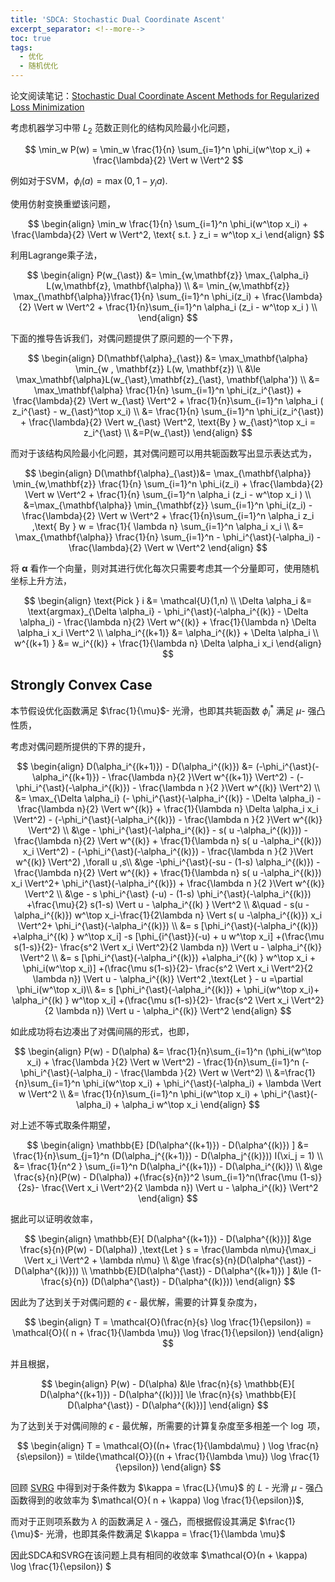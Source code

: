 ```yaml
---
title: 'SDCA: Stochastic Dual Coordinate Ascent'
excerpt_separator: <!--more-->
toc: true
tags:
  - 优化
  - 随机优化
---
```






论文阅读笔记：[Stochastic Dual Coordinate Ascent Methods for Regularized Loss Minimization](https://www.jmlr.org/papers/volume14/shalev-shwartz13a/shalev-shwartz13a.pdf)



<!--more-->



考虑机器学习中带 $L_2$ 范数正则化的结构风险最小化问题，


$$
\min_w P(w) = \min_w \frac{1}{n} \sum_{i=1}^n \phi_i(w^\top x_i) + \frac{\lambda}{2} \Vert w \Vert^2
$$


例如对于SVM，$\phi_i(a) = \max(0,1- y_i a)$. 



使用仿射变换重塑该问题，


$$
\begin{align}
\min_w \frac{1}{n} \sum_{i=1}^n \phi_i(w^\top x_i) + \frac{\lambda}{2} \Vert w \Vert^2, \text{ s.t. } z_i = w^\top x_i
\end{align}
$$


利用Lagrange乘子法，


$$
\begin{align}
P(w_{\ast}) &= \min_{w,\mathbf{z}} \max_{\alpha_i} L(w,\mathbf{z}, \mathbf{\alpha}) \\
&= \min_{w,\mathbf{z}} \max_{\mathbf{\alpha}}\frac{1}{n} \sum_{i=1}^n \phi_i(z_i) + \frac{\lambda}{2} \Vert w \Vert^2 + \frac{1}{n}\sum_{i=1}^n \alpha_i (z_i - w^\top x_i ) \\
\end{align}
$$




下面的推导告诉我们，对偶问题提供了原问题的一个下界，


$$
\begin{align}
D(\mathbf{\alpha}_{\ast}) &=  \max_\mathbf{\alpha} \min_{w , \mathbf{z}} L(w, \mathbf{z}) \\
&\le \max_\mathbf{\alpha}L(w_{\ast},\mathbf{z}_{\ast}, \mathbf{\alpha'}) \\
&= \max_\mathbf{\alpha} \frac{1}{n} \sum_{i=1}^n \phi_i(z_i^{\ast}) + \frac{\lambda}{2} \Vert w_{\ast} \Vert^2 + \frac{1}{n}\sum_{i=1}^n \alpha_i (  z_i^{\ast} - w_{\ast}^\top x_i) \\ 
&= \frac{1}{n} \sum_{i=1}^n \phi_i(z_i^{\ast}) + \frac{\lambda}{2} \Vert w_{\ast} \Vert^2, \text{By } w_{\ast}^\top x_i = z_i^{\ast} \\
&=P(w_{\ast})
\end{align}
$$


而对于该结构风险最小化问题，其对偶问题可以用共轭函数写出显示表达式为，


$$
\begin{align}
D(\mathbf{\alpha}_{\ast})&= \max_{\mathbf{\alpha}} \min_{w,\mathbf{z}} \frac{1}{n} \sum_{i=1}^n \phi_i(z_i) + \frac{\lambda}{2} \Vert w \Vert^2 + \frac{1}{n} \sum_{i=1}^n \alpha_i (z_i - w^\top x_i ) \\
&=\max_{\mathbf{\alpha}} \min_{\mathbf{z}} \sum_{i=1}^n \phi_i(z_i) - \frac{\lambda}{2} \Vert w \Vert^2 + \frac{1}{n}\sum_{i=1}^n \alpha_i z_i  ,\text{ By } w = \frac{1}{ \lambda n} \sum_{i=1}^n  \alpha_i x_i \\
&= \max_{\mathbf{\alpha}} \frac{1}{n} \sum_{i=1}^n - \phi_i^{\ast}(-\alpha_i) - \frac{\lambda}{2} \Vert w \Vert^2
\end{align}
$$


将 $\mathbf{\alpha}$ 看作一个向量，则对其进行优化每次只需要考虑其一个分量即可，使用随机坐标上升方法，


$$
\begin{align}
\text{Pick } i &= \mathcal{U}(1,n) \\
\Delta \alpha_i &= \text{argmax}_{\Delta \alpha_i} - \phi_i^{\ast}(-\alpha_i^{(k)} - \Delta \alpha_i) - \frac{\lambda n}{2} \Vert w^{(k)} + \frac{1}{\lambda n} \Delta \alpha_i x_i \Vert^2 \\
\alpha_i^{(k+1)} &= \alpha_i^{(k)} + \Delta \alpha_i \\
w^{(k+1) } &= w_i^{(k)} + \frac{1}{\lambda n} \Delta \alpha_i x_i 
\end{align}
$$


## Strongly Convex Case



本节假设优化函数满足 $\frac{1}{\mu}$- 光滑，也即其共轭函数 $\phi_i^\ast$ 满足 $\mu$- 强凸性质，



考虑对偶问题所提供的下界的提升，


$$
\begin{align}
D(\alpha_i^{(k+1)}) - D(\alpha_i^{(k)}) &= (-\phi_i^{\ast}(-\alpha_i^{(k+1)}) - \frac{\lambda n}{2 }\Vert w^{(k+1)} \Vert^2) - (-\phi_i^{\ast}(-\alpha_i^{(k)}) - \frac{\lambda n }{2 }\Vert w^{(k)} \Vert^2) \\
&= \max_{\Delta \alpha_i}  (- \phi_i^{\ast}(-\alpha_i^{(k)} - \Delta \alpha_i) - \frac{\lambda n}{2} \Vert w^{(k)} + \frac{1}{\lambda n} \Delta \alpha_i x_i \Vert^2) - (-\phi_i^{\ast}(-\alpha_i^{(k)}) - \frac{\lambda n }{2 }\Vert w^{(k)} \Vert^2) \\ 
&\ge - \phi_i^{\ast}(-\alpha_i^{(k)} - s( u -\alpha_i^{(k)})) - \frac{\lambda n}{2} \Vert w^{(k)} + \frac{1}{\lambda n} s( u -\alpha_i^{(k)}) x_i \Vert^2) - (-\phi_i^{\ast}(-\alpha_i^{(k)}) - \frac{\lambda n }{2 }\Vert w^{(k)} \Vert^2) ,\forall u ,s\\
&\ge -\phi_i^{\ast}(-su - (1-s) \alpha_i^{(k)}) - \frac{\lambda n}{2} \Vert w^{(k)} + \frac{1}{\lambda n} s( u -\alpha_i^{(k)}) x_i \Vert^2+ \phi_i^{\ast}(-\alpha_i^{(k)}) + \frac{\lambda n }{2 }\Vert w^{(k)} \Vert^2 \\
&\ge - s \phi_i^{\ast} (-u) - (1-s) \phi_i^{\ast}(-\alpha_i^{(k)}) +\frac{\mu}{2} s(1-s) \Vert u - \alpha_i^{(k) } \Vert^2  \\
&\quad -  s(u - \alpha_i^{(k)})  w^\top x_i-\frac{1}{2\lambda n} \Vert s( u -\alpha_i^{(k)}) x_i \Vert^2+ \phi_i^{\ast}(-\alpha_i^{(k)}) \\
&= s [\phi_i^{\ast}(-\alpha_i^{(k)}) +\alpha_i^{(k) } w^\top x_i]  -s [\phi_{i^{\ast}}(-u) + u w^\top x_i] +(\frac{\mu  s(1-s)}{2}- \frac{s^2 \Vert x_i \Vert^2}{2 \lambda n}) \Vert u - \alpha_i^{(k)} \Vert^2  \\
&= s [\phi_i^{\ast}(-\alpha_i^{(k)}) +\alpha_i^{(k) } w^\top x_i + \phi_i(w^\top x_i)]   +(\frac{\mu  s(1-s)}{2}- \frac{s^2 \Vert x_i \Vert^2}{2 \lambda n}) \Vert u - \alpha_i^{(k)} \Vert^2  ,\text{Let } - u =\partial \phi_i(w^\top x_i)\\
&= s [\phi_i^{\ast}(-\alpha_i^{(k)}) + \phi_i(w^\top x_i)+ \alpha_i^{(k) } w^\top x_i]   +(\frac{\mu  s(1-s)}{2}- \frac{s^2 \Vert x_i \Vert^2}{2 \lambda n}) \Vert u - \alpha_i^{(k)} \Vert^2 
\end{align}
$$



如此成功将右边凑出了对偶间隔的形式，也即，



$$
\begin{align}
P(w) - D(\alpha) &= \frac{1}{n}\sum_{i=1}^n (\phi_i(w^\top x_i) + \frac{\lambda }{2} \Vert w \Vert^2) - \frac{1}{n}\sum_{i=1}^n (-\phi_i^{\ast}(-\alpha_i) - \frac{\lambda }{2} \Vert w \Vert^2)  \\
&=\frac{1}{n}\sum_{i=1}^n \phi_i(w^\top x_i) + \phi_i^{\ast}(-\alpha_i) + \lambda  \Vert w \Vert^2 \\
&= \frac{1}{n}\sum_{i=1}^n \phi_i(w^\top x_i) + \phi_i^{\ast}(-\alpha_i) + \alpha_i w^\top x_i  
\end{align}
$$



对上述不等式取条件期望，


$$
\begin{align}
\mathbb{E} [D(\alpha^{(k+1)}) - D(\alpha^{(k)}) ] &= \frac{1}{n}\sum_{j=1}^n  (D(\alpha_j^{(k+1)}) - D(\alpha_j^{(k)})) I(\xi_j = 1) \\
&= \frac{1}{n^2 } \sum_{i=1}^n D(\alpha_i^{(k+1)}) - D(\alpha_i^{(k)}) \\
&\ge \frac{s}{n}(P(w) - D(\alpha)) +(\frac{s}{n})^2 \sum_{i=1}^n(\frac{\mu  (1-s)}{2s}- \frac{\Vert x_i \Vert^2}{2 \lambda n}) \Vert u - \alpha_i^{(k)} \Vert^2 
\end{align}
$$


据此可以证明收敛率，


$$
\begin{align}
\mathbb{E}[ D(\alpha^{(k+1)}) - D(\alpha^{(k)})] &\ge \frac{s}{n}(P(w) - D(\alpha)) ,\text{Let } s = \frac{\lambda n\mu}{\max_i \Vert x_i \Vert^2 + \lambda n\mu} \\
&\ge \frac{s}{n}(D(\alpha^{\ast}) - D(\alpha^{(k)})) \\
\mathbb{E}[D(\alpha^{\ast}) - D(\alpha^{(k+1)}) ] &\le (1- \frac{s}{n}) (D(\alpha^{\ast}) - D(\alpha^{(k)}))
\end{align}
$$


因此为了达到关于对偶问题的 $\epsilon$ - 最优解，需要的计算复杂度为，


$$
\begin{align}
T = \mathcal{O}(\frac{n}{s} \log \frac{1}{\epsilon}) = \mathcal{O}(( n + \frac{1}{\lambda \mu}) \log \frac{1}{\epsilon})
\end{align}
$$


并且根据，


$$
\begin{align}
P(w) - D(\alpha) &\le \frac{n}{s} \mathbb{E}[ D(\alpha^{(k+1)}) - D(\alpha^{(k)})] \le  \frac{n}{s} \mathbb{E}[ D(\alpha^{\ast}) - D(\alpha^{(k)})]
\end{align}
$$


为了达到关于对偶间隙的 $\epsilon$ - 最优解，所需要的计算复杂度至多相差一个 $\log$ 项，


$$
\begin{align}
T = \mathcal{O}((n+ \frac{1}{\lambda\mu} ) \log \frac{n}{s\epsilon}) = \tilde{\mathcal{O}}((n + \frac{1}{\lambda \mu}) \log \frac{1}{\epsilon})
\end{align}
$$


回顾 [SVRG](https://truenobility303.github.io/L-SVRG-and-L-Katyusha/) 中得到对于条件数为 $\kappa = \frac{L}{\mu}$ 的 $L$ - 光滑 $\mu$ - 强凸函数得到的收敛率为 $\mathcal{O}( n + \kappa) \log \frac{1}{\epsilon})$,

而对于正则项系数为 $\lambda$ 的函数满足 $\lambda$ - 强凸，而根据假设其满足 $\frac{1}{\mu}$- 光滑，也即其条件数满足 $\kappa = \frac{1}{\lambda \mu}$ 

因此SDCA和SVRG在该问题上具有相同的收敛率 $\mathcal{O}(n + \kappa) \log \frac{1}{\epsilon}) $ 



